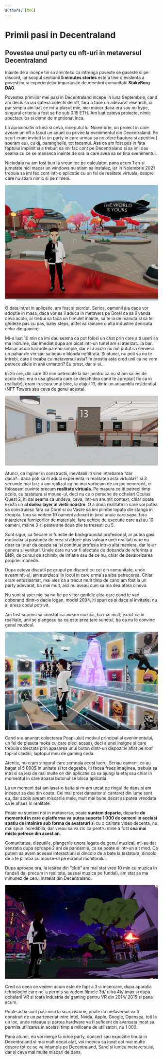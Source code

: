```yaml
---
authors: [MAC]
---
```


# Primii pasi in Decentraland

## Povestea unui party cu nft-uri in metaversul Decentraland

Inainte de a incepe tin sa amintesc ca intreaga poveste se gaseste si pe discord, iar scopul sectiunii  **5 minutes stories** este a tine o evidenta a povestilor si experientelor impartasite de membrii comunitatii  **StakeBorg DAO**.

Povestea primiilor mei pasi in Decentraland incepe in luna Septembrie, cand  am decis sa iau cateva colectii de nft, fara a face un adevarat research, ci pur simplu am luat ce mi-a placut mie, nici macar daca era sau nu hype, singurul criteriu a fost sa fie sub 0.15 ETH. Am luat cateva proiecte, nimic spectaculos si demn de mentionat inca.

La aproximativ o luna si ceva, inceputul lui Noiembrie, un proiect in care aveam un nft a facut un anunt cu privire la evenimentul din Decentraland. Pe scurt eram invitati la un party in care urmau sa ne ofere bautura si aperitive( speram eu), cu dj, paranghelie, tot tacamul. Asa ca am fost pus in fata faptului implinit si a trebuit sa imi fac cont pe Decentraland si sa imi dau seama cu ce se mananca inainte de ora la care avea sa se tina evenimentul. 

Niciodata nu am fost bun la vreun joc pe calculator, pana acum 1 an si jumatate nici macar un windows nu stiam sa instalez, iar in Noiembrie 2021 trebuia sa imi fac cont intr-o aplicatie cu un fel de realitate virtuala, despre care nu stiam nimic si pe nimeni.

![Decentraland](decentraland_1.png)

O data intrat in aplicatie, am fost si pierdut. Serios, oamenii aia daca vor adoptie in masa, daca vor sa il aduca in metavers pe Dorel ca sa ii vanda ceva acolo, ar trebui sa faca un filmulet inainte, sa te ia de manuta si sa te ghideze pas cu pas, baby steps, altfel va ramane o alta industrie dedicata celor din gaming.

Mi-a luat 10 min ca imi dau seama ca pot folosi un chat prin care alti useri sa ma indrume, dar imediat dupa am picat intr-un tunel am si aterizat…la bar. 
Macar acolo lucrurile pareau simple, dar nici acolo nu am putut sa servesc un pahar de vin sau sa beau o blonda nefiltrata. Si atunci, nu poti sa nu te intrebi, care ii treaba cu metaversul asta? In prostia asta cred unii ca ne vom petrece zilele in anii urmatori? Eu prost, dar si ei… 

In 2h ore, din care 30 min petrecute la bar pentru ca nu stiam sa ies de acolo desi era o usa glisanta care se deschidea cand te apropiai( fix ca in realitate), eram in scara unui bloc, la etajul 13, dintr-un ansamblu residential (NFT Towers sau ceva de genul acesta). 

![etaj-13-NFT-towers](etaj-13-decentraland.png)


Atunci, ca inginer in constructii, inevitabil iti vine intrebarea “dar daca?...daca poti sa iti aduci experienta in realitatea asta virtuala?” si 3 secunde mai tarziu am realizat ca nu mai vorbeam de un joc nenorocit, ci foloseam cuvinte precum **realitate virtuala**. Pe masura ce iti petreci timp acolo, cu tastatura si mouse-ul, deci nu cu o pereche de ochelari Oculus Quest 2, iti dai seama ca undeva, ceva, intr-un anumit context, chiar poate exista un **al doilea layer al vietii noastre**.
O a doua realitate in care voi putea sa construiesc fara ca Dorel si cu Vasile sa imi plimbe lopata din stanga in dreapta, fara sa vedem 10 oameni adunati in jurul unuia care sapa, fara intarzierea furnizorilor de materiale, fara echipe de executie care azi au 10 oameni, maine 3 si peste alte doua zile te trezesti cu 5.

Sunt sigur, ca fiecare in functie de backgroundul profesional, ar putea gasi motivatia si pasiunea de crea si aduce plus valoare unei realitati care nu doar ca le-ar da ocazia sa isi continue profesia intr-o alta maniera, dar le-ar genera si venituri. Unele care nu vor fi afectate de dobanda de referinta a BNR, de cursul de schimb, de inflatie sau de ce nu, chiar de devalorizarea propriei monede. 

Dupa cateva discutii pe grupul pe discord cu cei din comunitate, unde aveam nft-ul, am aterziat si in locul in care urma sa aiba petrecerea. Chiar eram entuziasmat, mai ales ca a trecut mult timp de cand am fost la un party adevarat, ba mai mult, aici nu aveau cum sa ma dea afara cineva.

Nu sunt si sper nici sa nu fie pe viitor gorilele alea care cand te vad coborand dintr-o dacie logan,  model 2004, iti spun ca si daca ai invitatie, nu ai dress codul potrivit. 

Am fost suprins sa constat ca aveam muzica, ba mai mult, exact ca in realitate, unii se plangeau ba ca este prea tare sunetul, ba ca nu le convine genul muzical.

![The party](petrecerea.png)

Cand s-a anuntat colectarea Poap-ului( motivul principal al evenimentului, un fel de plasuta moka cu care pleci acasa), deci a unei insigne si care trebuia colectata prin apasarea unui buton dintr-un dispozitiv aflat pe roof top-ul cladirii, laptopul meu de gaming ceda. 

Atentie, nu eram singurul care semnala acest lucru. Scriau oamenii ca au bagat si  5 000$ in unitate si tot degeaba, iti facea freez imaginea, trebuia sa intri si sa iesi de mai multe ori din aplicatie ca sa ajungi la etaj sau chiar in momentul in care apasai butonul se bloca aplicatia. 

La un moment dat am lasat-o balta si m-am urcat pe ringul de dans si am inceput sa dau din coate. Cel mai prost dansator si cantaret din lume sunt eu, dar acolo aveam miscarile mele, mult mai bune decat as putea vreodata sa le afisez in realitate.

Poate nu suntem noi in metaverse, poate **suntem departe**, departe **de momentul in care o platforma va putea suporta 1 000 de oameni in acelasi spatiu de intalnire sub forma de avataruri** si cu o calitate video decenta, nu mai spun incredibila, dar vreau sa va zic ca pentru mine a fost **cea mai misto petrece din acest an**. 

Comunitatea, discutiile, plangerile unora legate de genul muzical, mi-au dat senzatia dupa aproape 2 ani de pandemie, ca se poate si intr-un alt mod. Ca putem sa avem aceeasi interactiuni si dincolo de a bate la tastatura, dincolo de a te plimba cu mouse-ul pe ecranul monitorului. 

Dupa aproape ora, la iesirea din “club” am mai stat vreo 10 min cu muzica in fundal( da, precum in realitate, auzeai muzica pe fundal), am stat sa ma minunez de cerul instelat din Decentraland.

![Decentraland night sky](Decentraland-night-sky.png)

Cred ca ceea ce vedem acum este de fapt a 3-a incercare, dupa aparatia tehnologiei care ne-a permis sa vedem filmele 3d/ ultra 4k/ imax si dupa ochelarii VR si toata industria de gaming pentru VR din 2014/ 2015 si pana acum.

Poate astia sunt pasi mici la scara istorie, poate ca metaversul va fi construit de un parteneriat intre Intel, Nvida, Apple, Google, Opensea, toti la un loc, unde reteaua si partea hardware va fi suficent de avansata incat sa permita utilizarea in acelasi timp a milioane de utilizatori, nu 1 000. 

Pana atunci, eu voi merge la orice party, concert sau expozitie tinuta in Decentraland si mai mult decat atat, voi incerca sa invat cat mai multe despre tot ce se va intampla pe Decentraland, Sand si lumea metaversului, dar si ceva mai multe miscari de dans.
